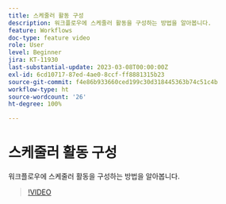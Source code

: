 ```yaml
---
title: 스케줄러 활동 구성
description: 워크플로우에 스케줄러 활동을 구성하는 방법을 알아봅니다.
feature: Workflows
doc-type: feature video
role: User
level: Beginner
jira: KT-11930
last-substantial-update: 2023-03-08T00:00:00Z
exl-id: 6cd10717-87ed-4ae0-8ccf-ff8881315b23
source-git-commit: f4e86b933660ced199c30d318445363b74c51c4b
workflow-type: ht
source-wordcount: '26'
ht-degree: 100%

---
```


# 스케줄러 활동 구성

워크플로우에 스케줄러 활동을 구성하는 방법을 알아봅니다.

>[!VIDEO](https://video.tv.adobe.com/v/3416037?quality=12&learn=on)
